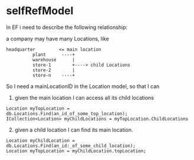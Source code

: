 selfRefModel
============

In EF i need to describe the following relationship:

a company may have many Locations, like

    headquarter         <= main location 
              plant      ----+
              warehouse      |
              store-1        +----> child Locations
              store-2        |
              store-n    ----+

So I need a mainLocationID in the Location model, so that I can 

  1) given the main location I can access all its child locations

    Location myTopLocation = db.Locations.Find(an_id_of_some_top_location);
    ICollection<Location> myChildLocations = myTopLocation.ChildLocations

  2) given a child location I can find its main location.

    Location myChildLocation = db.Locations.Find(an_id:_of_some_child_location);
    Location myTopLocation = myChildLocation.topLocation;

